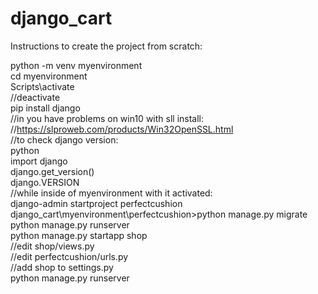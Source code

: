 # django_cart
Instructions to create the project from scratch:

python -m venv myenvironment  
cd myenvironment  
Scripts\activate  
//deactivate   
pip install django  
//in you have problems on win10 with sll install:  
//https://slproweb.com/products/Win32OpenSSL.html  
//to check django version:  
python  
import django  
django.get_version()  
django.VERSION  
//while inside of myenvironment with it activated:  
django-admin startproject perfectcushion   
django_cart\myenvironment\perfectcushion>python manage.py migrate  
python manage.py runserver  
python manage.py startapp shop  
//edit shop/views.py  
//edit perfectcushion/urls.py  
//add shop to settings.py  
python manage.py runserver  